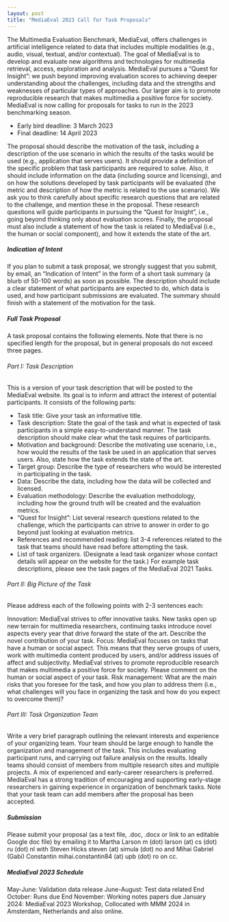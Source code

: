 ```yaml
---
layout: post
title: "MediaEval 2023 Call for Task Proposals"
---
```


The Multimedia Evaluation Benchmark, MediaEval, offers challenges in artificial intelligence related to data that includes multiple modalities (e.g., audio, visual, textual, and/or contextual). The goal of MediaEval is to develop and evaluate new algorithms and technologies for multimedia retrieval, access, exploration and analysis. MediaEval pursues a “Quest for Insight”: we push beyond improving evaluation scores to achieving deeper understanding about the challenges, including data and the strengths and weaknesses of particular types of approaches. Our larger aim is to promote reproducible research that makes multimedia a positive force for society. MediaEval is now calling for proposals for tasks to run in the 2023 benchmarking season.

* Early bird deadline: 3 March 2023
* Final deadline: 14 April 2023

The proposal should describe the motivation of the task, including a description of the use scenario in which the results of the tasks would be used (e.g., application that serves users). It should provide a definition of the specific problem that task participants are required to solve. Also, it should include information on the data (including source and licensing), and on how the solutions developed by task participants will be evaluated (the metric and description of how the metric is related to the use scenario). We ask you to think carefully about specific research questions that are related to the challenge, and mention these in the proposal. These research questions will guide participants in pursuing the “Quest for Insight”, i.e., going beyond thinking only about evaluation scores. Finally, the proposal must also include a statement of how the task is related to MediaEval (i.e., the human or social component), and how it extends the state of the art.

##### Indication of Intent

If you plan to submit a task proposal, we strongly suggest that you submit, by email, an “Indication of Intent” in the form of a short task summary (a blurb of 50-100 words) as soon as possible. The description should include a clear statement of what participants are expected to do, which data is used, and how participant submissions are evaluated. The summary should finish with a statement of the motivation for the task.

##### Full Task Proposal

A task proposal contains the following elements. Note that there is no specified length for the proposal, but in general proposals do not exceed three pages.

###### Part I: Task Description

This is a version of your task description that will be posted to the MediaEval website. Its goal is to inform and attract the interest of potential participants. It consists of the following parts:

* Task title: Give your task an informative title.
* Task description: State the goal of the task and what is expected of task participants in a simple easy-to-understand manner. The task description should make clear what the task requires of participants.
* Motivation and background: Describe the motivating use scenario, i.e., how would the results of the task be used in an application that serves users. Also, state how the task extends the state of the art.
* Target group: Describe the type of researchers who would be interested in participating in the task.
* Data: Describe the data, including how the data will be collected and licensed.
* Evaluation methodology: Describe the evaluation methodology, including how the ground truth will be created and the evaluation metrics.
* “Quest for Insight”: List several research questions related to the challenge, which the participants can strive to answer in order to go beyond just looking at evaluation metrics.
* References and recommended reading: list 3-4 references related to the task that teams should have read before attempting the task.
* List of task organizers. (Designate a lead task organizer whose contact details will appear on the website for the task.) For example task descriptions, please see the task pages of the MediaEval 2021 Tasks.

###### Part II: Big Picture of the Task

Please address each of the following points with 2-3 sentences each:

Innovation: MediaEval strives to offer innovative tasks. New tasks open up new terrain for multimedia researchers, continuing tasks introduce novel aspects every year that drive forward the state of the art. Describe the novel contribution of your task.
Focus: MediaEval focuses on tasks that have a human or social aspect. This means that they serve groups of users, work with multimedia content produced by users, and/or address issues of affect and subjectivity. MediaEval strives to promote reproducible research that makes multimedia a positive force for society. Please comment on the human or social aspect of your task.
Risk management: What are the main risks that you foresee for the task, and how you plan to address them (i.e., what challenges will you face in organizing the task and how do you expect to overcome them)?

###### Part III: Task Organization Team

Write a very brief paragraph outlining the relevant interests and experience of your organizing team. Your team should be large enough to handle the organization and management of the task. This includes evaluating participant runs, and carrying out failure analysis on the results. Ideally teams should consist of members from multiple research sites and multiple projects. A mix of experienced and early-career researchers is preferred. MediaEval has a strong tradition of encouraging and supporting early-stage researchers in gaining experience in organization of benchmark tasks. Note that your task team can add members after the proposal has been accepted.

##### Submission

Please submit your proposal (as a text file, .doc, .docx or link to an editable Google doc file) by emailing it to Martha Larson m (dot) larson (at) cs (dot) ru (dot) nl with Steven Hicks steven (at) simula (dot) no and Mihai Gabriel (Gabi) Constantin mihai.constantin84 (at) upb (dot) ro on cc.

##### MediaEval 2023 Schedule

May-June: Validation data release
June-August: Test data related
End October: Runs due
End November: Working notes papers due
January 2024: MediaEval 2023 Workshop, Collocated with MMM 2024 in Amsterdam, Netherlands and also online.
